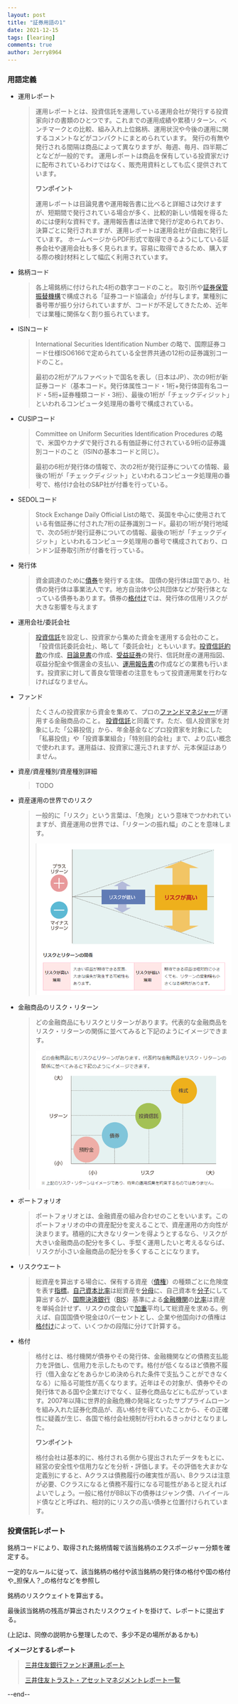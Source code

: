 ```yaml
---
layout: post
title: "証券用語の1"
date: 2021-12-15
tags: [learing]
comments: true
author: Jerry8964
---
```




### 用語定義

* 運用レポート

  > 運用レポートとは、投資信託を運用している運用会社が発行する投資家向けの書類のひとつです。これまでの運用成績や累積リターン、ベンチマークとの比較、組み入れ上位銘柄、運用状況や今後の運用に関するコメントなどがコンパクトにまとめられています。
  > 発行の有無や発行される間隔は商品によって異なりますが、毎週、毎月、四半期ごとなどが一般的です。
  > 運用レポートは商品を保有している投資家だけに配布されているわけではなく、販売用資料としても広く提供されています。
  >
  > **ワンポイント**
  >
  > 運用レポートは目論見書や運用報告書に比べると詳細さは欠けますが、短期間で発行されている場合が多く、比較的新しい情報を得るためには便利な資料です。運用報告書は法律で発行が定められており、決算ごとに発行されますが、運用レポートは運用会社が自由に発行しています。
  > ホームページからPDF形式で取得できるようにしている証券会社や運用会社も多く見られます。容易に取得できるため、購入する際の検討材料として幅広く利用されています。

* 銘柄コード

  > 各上場銘柄に付けられた4桁の数字コードのこと。
  > 取引所や[証券保管振替機構](https://www.daiwa.jp/glossary/YST0815.html)で構成される「証券コード協議会」が付与します。業種別に番号帯が振り分けられていますが、コードが不足してきたため、近年では業種に関係なく割り振られています。

* ISINコード

  > International Securities Identification Number の略で、国際証券コード仕様ISO6166で定められている全世界共通の12桁の証券識別コードのこと。
  >
  > 最初の2桁がアルファベットで国名を表し（日本はJP）、次の9桁が新証券コード（基本コード。発行体属性コード・1桁+発行体固有名コード・5桁+証券種類コード・3桁）、最後の1桁が「チェックディジット」といわれるコンピュータ処理用の番号で構成されている。

* CUSIPコード

  > Committee on Uniform Securities Identification Procedures の略で、米国やカナダで発行される有価証券に付されている9桁の証券識別コードのこと（ISINの基本コードと同じ）。
  >
  > 最初の6桁が発行体の情報で、次の2桁が発行証券についての情報、最後の1桁が「チェックディジット」といわれるコンピュータ処理用の番号で、格付け会社のS&P社が付番を行っている。

* SEDOLコード

  > Stock Exchange Daily Official Listの略で、英国を中心に使用されている有価証券に付された7桁の証券識別コード。最初の1桁が発行地域で、次の5桁が発行証券についての情報、最後の1桁が「チェックディジット」といわれるコンピュータ処理用の番号で構成されており、ロンドン証券取引所が付番を行っている。

* 発行体

  > 資金調達のために[債券](https://www.daiwa.jp/glossary/YST0599.html)を発行する主体。
  > 国債の発行体は国であり、社債の発行体は事業法人です。地方自治体や公共団体などが発行体となっている債券もあります。債券の[格付け](https://www.daiwa.jp/glossary/YST0252.html)では、発行体の信用リスクが大きな影響を与えます

* 運用会社/委託会社

  > [投資信託](https://www.daiwa.jp/glossary/YST1343.html)を設定し、投資家から集めた資金を運用する会社のこと。
  > 「投資信託委託会社」、略して「委託会社」ともいいます。[投資信託約款](https://www.daiwa.jp/glossary/YST1349.html)の作成、[目論見書](https://www.daiwa.jp/glossary/YST1760.html)の作成、[受益証券](https://www.daiwa.jp/glossary/YST0772.html)の発行、信託財産の運用指図、収益分配金や償還金の支払い、[運用報告書](https://www.daiwa.jp/glossary/YST0139.html)の作成などの業務も行います。投資家に対して善良な管理者の注意をもって投資運用業を行わなければなりません。

* ファンド

  > たくさんの投資家から資金を集めて、プロの[ファンドマネジャー](https://www.daiwa.jp/glossary/YST1593.html)が運用する金融商品のこと。
  > [投資信託](https://www.daiwa.jp/glossary/YST1343.html)と同義です。ただ、個人投資家を対象にした「公募投信」から、年金基金などプロ投資家を対象にした「私募投信」や「投資事業組合」「特別目的会社」まで、より広い概念で使われます。運用益は、投資家に還元されますが、元本保証はありません。

* 資産/資産種別/資産種別詳細

  > TODO

* 資産運用の世界でのリスク

  > 一般的に「リスク」という言葉は、「危険」という意味でつかわれていますが、資産運用の世界では、「リターンの振れ幅」のことを意味します。
  >
  > ![](https://raw.githubusercontent.com/jerry8964/jerry8964.github.io/main/images/20211215201510.png)
  >
  > 

* 金融商品のリスク・リターン

  > どの金融商品にもリスクとリターンがあります。代表的な金融商品をリスク・リターンの関係に並べてみると下記のようにイメージできます。
  >
  > ![](https://raw.githubusercontent.com/jerry8964/jerry8964.github.io/main/images/20211215201705.png)

* ポートフォリオ

  > ポートフォリオとは、金融資産の組み合わせのことをいいます。このポートフォリオの中の資産配分を変えることで、資産運用の方向性が決まります。積極的に大きなリターンを得ようとするなら、リスクが大きい金融商品の配分を多くし、手堅く運用したいと考えるならば、リスクが小さい金融商品の配分を多くすることになります。

* リスクウエート

  > 総資産を算出する場合に、保有する資産（[債権](https://kotobank.jp/word/債権-67830#E3.83.87.E3.82.B8.E3.82.BF.E3.83.AB.E5.A4.A7.E8.BE.9E.E6.B3.89)）の種類ごとに危険度を表す[指標](https://kotobank.jp/word/指標-74826)。[自己資本比率](https://kotobank.jp/word/自己資本比率-4136#E3.83.87.E3.82.B8.E3.82.BF.E3.83.AB.E5.A4.A7.E8.BE.9E.E6.B3.89)は総資産を[分母](https://kotobank.jp/word/分母-623551)に、自己資本を[分子](https://kotobank.jp/word/分子-128474)にして算出するが、[国際決済銀行](https://kotobank.jp/word/国際決済銀行-3366#E3.83.87.E3.82.B8.E3.82.BF.E3.83.AB.E5.A4.A7.E8.BE.9E.E6.B3.89)（[BIS](https://kotobank.jp/word/BIS-7807)）基準による[金融機関](https://kotobank.jp/word/金融機関-54530#E3.83.87.E3.82.B8.E3.82.BF.E3.83.AB.E5.A4.A7.E8.BE.9E.E6.B3.89)の[比率](https://kotobank.jp/word/比率-614045)は資産を単純合計せず、リスクの度合いで[加重](https://kotobank.jp/word/加重-462255)平均して総資産を求める。例えば、自国国債や現金は0パーセントとし、企業や他国向けの債権は[格付け](https://kotobank.jp/word/格付け-2318)によって、いくつかの段階に分けて計算する。

* 格付

  > 格付とは、格付機関が債券やその発行体、金融機関などの債務支払能力を評価し、信用力を示したものです。格付が低くなるほど債務不履行（借入金などをあらかじめ決められた条件で支払うことができなくなる）に陥る可能性が高くなります。近年はその対象が、債券やその発行体である国や企業だけでなく、証券化商品などにも広がっています。2007年以降に世界的金融危機の発端となったサブプライムローンを組み入れた証券化商品が、高い格付を得ていたことから、その正確性に疑義が生じ、各国で格付会社規制が行われるきっかけとなりました。
  >
  > **ワンポイント**
  >
  > 格付会社は基本的に、格付される側から提出されたデータをもとに、経営の安全性や信用力などを分析・評価します。その評価を大まかな定義別にすると、Aクラスは債務履行の確実性が高い、Bクラスは注意が必要、Cクラスになると債務不履行になる可能性があると捉えればよいでしょう。一般に格付がBB以下の債券はジャンク債、ハイイールド債などと呼ばれ、相対的にリスクの高い債券と位置付けられています。



### 投資信託レポート

銘柄コードにより、取得された銘柄情報で該当銘柄のエクスポージャー分類を確定する。

一定的なルールに従って、該当銘柄の格付や該当銘柄の発行体の格付や国の格付や_担保人？_の格付などを参照し

銘柄のリスクウェイトを算出する。

最後該当銘柄の残高が算出されたリスクウェイトを掛けて、レポートに提出する。

(上記は、同僚の説明から整理したので、多少不足の場所があるかも)



**イメージとするレポート**

> [三井住友銀行ファンド運用レポート](https://www.smbc.co.jp/fd/kojin/toushin/report/WFDBPFundReportServlet)
>
> [三井住友トラスト・アセットマネジメントレポート一覧](https://www.smtam.jp/fund/report_all/)



--end--